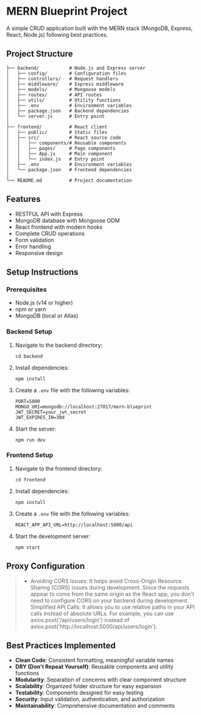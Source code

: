 # MERN Blueprint Project

A simple CRUD application built with the MERN stack (MongoDB, Express, React, Node.js) following best practices.

## Project Structure

```
├── backend/           # Node.js and Express server
│   ├── config/        # Configuration files
│   ├── controllers/   # Request handlers
│   ├── middleware/    # Express middleware
│   ├── models/        # Mongoose models
│   ├── routes/        # API routes
│   ├── utils/         # Utility functions
│   ├── .env           # Environment variables
│   ├── package.json   # Backend dependencies
│   └── server.js      # Entry point
│
├── frontend/          # React client
│   ├── public/        # Static files
│   ├── src/           # React source code
│   │   ├── components/# Reusable components
│   │   ├── pages/     # Page components
│   │   ├── App.js     # Main component
│   │   └── index.js   # Entry point
│   ├── .env           # Environment variables
│   └── package.json   # Frontend dependencies
│
└── README.md          # Project documentation
```

## Features

- RESTFUL API with Express
- MongoDB database with Mongoose ODM
- React frontend with modern hooks
- Complete CRUD operations
- Form validation
- Error handling
- Responsive design

## Setup Instructions

### Prerequisites

- Node.js (v14 or higher)
- npm or yarn
- MongoDB (local or Atlas)

### Backend Setup

1. Navigate to the backend directory:
   ```
   cd backend
   ```

2. Install dependencies:
   ```
   npm install
   ```

3. Create a `.env` file with the following variables:
   ```
   PORT=5000
   MONGO_URI=mongodb://localhost:27017/mern-blueprint
   JWT_SECRET=your_jwt_secret
   JWT_EXPIRES_IN=30d
   ```

4. Start the server:
   ```
   npm run dev
   ```

### Frontend Setup

1. Navigate to the frontend directory:
   ```
   cd frontend
   ```

2. Install dependencies:
   ```
   npm install
   ```

3. Create a `.env` file with the following variables:
   ```
   REACT_APP_API_URL=http://localhost:5000/api
   ```

4. Start the development server:
   ```
   npm start
   ```
   
## Proxy Configuration

> - Avoiding CORS Issues: It helps avoid Cross-Origin Resource Sharing (CORS) issues during development.
Since the requests appear to come from the same origin as the React app,
you don't need to configure CORS on your backend during development.
Simplified API Calls: It allows you to use relative paths in your API calls instead of absolute URLs.
For example, you can use axios.post('/api/users/login') instead of axios.post('http://localhost:5000/api/users/login').

## Best Practices Implemented

- **Clean Code**: Consistent formatting, meaningful variable names
- **DRY (Don't Repeat Yourself)**: Reusable components and utility functions
- **Modularity**: Separation of concerns with clear component structure
- **Scalability**: Organized folder structure for easy expansion
- **Testability**: Components designed for easy testing
- **Security**: Input validation, authentication, and authorization
- **Maintainability**: Comprehensive documentation and comments